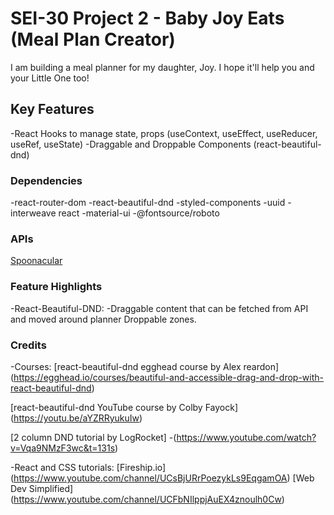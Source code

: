 # SEI-30 Project 2 - Baby Joy Eats (Meal Plan Creator)

I am building a meal planner for my daughter, Joy. I hope it'll help you and your Little One too!

## Key Features

-React Hooks to manage state, props (useContext, useEffect, useReducer, useRef, useState)
-Draggable and Droppable Components (react-beautiful-dnd)

### Dependencies

-react-router-dom
-react-beautiful-dnd
-styled-components
-uuid
-interweave react
-material-ui
-@fontsource/roboto

### APIs

[Spoonacular](https://spoonacular.com)

### Feature Highlights

-React-Beautiful-DND:
-Draggable content that can be fetched from API and moved around planner Droppable zones.

### Credits

-Courses:
[react-beautiful-dnd egghead course by Alex reardon] (https://egghead.io/courses/beautiful-and-accessible-drag-and-drop-with-react-beautiful-dnd)

[react-beautiful-dnd YouTube course by Colby Fayock] (https://youtu.be/aYZRRyukuIw)

[2 column DND tutorial by LogRocket] -(https://www.youtube.com/watch?v=Vqa9NMzF3wc&t=131s)

-React and CSS tutorials:
[Fireship.io] (https://www.youtube.com/channel/UCsBjURrPoezykLs9EqgamOA)
[Web Dev Simplified] (https://www.youtube.com/channel/UCFbNIlppjAuEX4znoulh0Cw)
